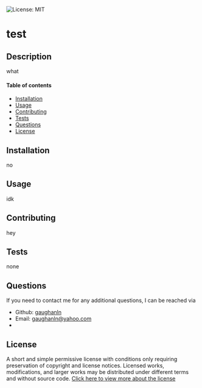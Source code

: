 

  ![License: MIT](https://img.shields.io/badge/License-MIT-yellow.svg)

  # test

  ## Description 
  what 

  #### Table of contents
  - [Installation](#installation)
  - [Usage](#usage)
  - [Contributing](#contributing)
  - [Tests](#tests)
  - [Questions](#questions)
  - [License](#license)

  ## Installation 
  no 

  ## Usage 
  idk 

  ## Contributing 
  hey 

  ## Tests 
  none 

  ## Questions
  If you need to contact me for any additional questions, I can be reached via
  * Github: [gaughanln](https://github.com/gaughanln)
  * Email: gaughanln@yahoo.com
  * 
  ## License
  A short and simple permissive license with conditions only requiring preservation of copyright and license notices. Licensed works, modifications, and larger works may be distributed under different terms and without source code.
  [Click here to view more about the license](https://opensource.org/licenses/MIT)
  